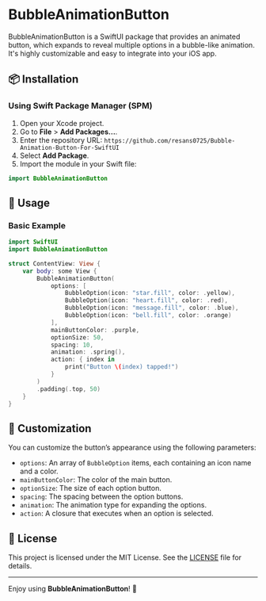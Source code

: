 # BubbleAnimationButton

BubbleAnimationButton is a SwiftUI package that provides an animated button, which expands to reveal multiple options in a bubble-like animation. It's highly customizable and easy to integrate into your iOS app.

## 📦 Installation

### Using Swift Package Manager (SPM)
1. Open your Xcode project.
2. Go to **File** > **Add Packages...**.
3. Enter the repository URL: `https://github.com/resans0725/Bubble-Animation-Button-For-SwiftUI`
4. Select **Add Package**.
5. Import the module in your Swift file:

```swift
import BubbleAnimationButton
```

## 🚀 Usage

### Basic Example

```swift
import SwiftUI
import BubbleAnimationButton

struct ContentView: View {
    var body: some View {
        BubbleAnimationButton(
            options: [
                BubbleOption(icon: "star.fill", color: .yellow),
                BubbleOption(icon: "heart.fill", color: .red),
                BubbleOption(icon: "message.fill", color: .blue),
                BubbleOption(icon: "bell.fill", color: .orange)
            ],
            mainButtonColor: .purple,
            optionSize: 50,
            spacing: 10,
            animation: .spring(),
            action: { index in
                print("Button \(index) tapped!")
            }
        )
        .padding(.top, 50)
    }
}
```

## 🎨 Customization

You can customize the button’s appearance using the following parameters:

- `options`: An array of `BubbleOption` items, each containing an icon name and a color.
- `mainButtonColor`: The color of the main button.
- `optionSize`: The size of each option button.
- `spacing`: The spacing between the option buttons.
- `animation`: The animation type for expanding the options.
- `action`: A closure that executes when an option is selected.

## 📜 License

This project is licensed under the MIT License. See the [LICENSE](LICENSE) file for details.

---

Enjoy using **BubbleAnimationButton**! 🚀

